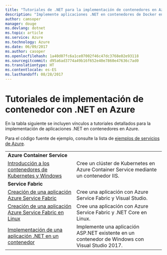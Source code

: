 ```yaml
---
title: "Tutoriales de .NET para la implementación de contenedores en Azure"
description: "Implemente aplicaciones .NET en contenedores de Docker en Azure y escálelos con DC/OS, Mesos o Kubernetes."
author: camsoper
manager: douge
ms.devlang: dotnet
ms.topic: article
ms.service: Azure
ms.technology: Azure
ms.date: 06/09/2017
ms.author: casoper
ms.openlocfilehash: 1a40d07fc6a1ce07002f46c47dc3768e02e93118
ms.sourcegitcommit: d95a6ad3774a49b16f652e40e7860e47636c7ad0
ms.translationtype: HT
ms.contentlocale: es-ES
ms.lasthandoff: 08/28/2017
---
```

# <a name="container-deployment-tutorials-with-net-on-azure"></a>Tutoriales de implementación de contenedor con .NET en Azure

En la tabla siguiente se incluyen vínculos a tutoriales detallados para la implementación de aplicaciones .NET en contenedores en Azure.

Para el código fuente de ejemplo, consulte la lista de [ejemplos de servicios de Azure](https://azure.microsoft.com/resources/samples/?platform=dotnet).

| | |
|---|---|
| **Azure Container Service** ||
| [Introducción a los contenedores de Kubernetes y Windows][1] | Cree un clúster de Kubernetes en Azure Container Service mediante un contenedor IIS.
|**Service Fabric**| |
| [Creación de una aplicación Azure Service Fabric][2] | Cree una aplicación con Azure Service Fabric y Visual Studio. | 
| [Creación de una aplicación Azure Service Fabric en Linux][3] | Cree una aplicación con Azure Service Fabric y .NET Core en Linux. | 
| [Implementación de una aplicación .NET en un contenedor][4] | Implemente una aplicación ASP.NET existente en un contenedor de Windows con Visual Studio 2017.  |

[1]: /azure/container-service/container-service-kubernetes-windows-walkthrough
[2]: /azure/service-fabric/service-fabric-create-your-first-application-in-visual-studio
[3]: /azure/service-fabric/service-fabric-get-started-containers
[4]: /azure/service-fabric/service-fabric-host-app-in-a-container
